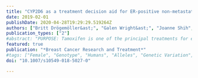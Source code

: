 ```yaml
---
title: "CYP2D6 as a treatment decision aid for ER-positive non-metastatic breast cancer patients: a systematic review with accompanying clinical practice guidelines"
date: 2019-02-01
publishDate: 2020-04-28T19:29:29.519264Z
authors: ["Britt Drögemöller&ast;", "Galen Wright&ast;", "Joanne Shih", "Jose Monzon", "Karen Gelmon", "Colin Ross", "Ursula Amstutz", "Bruce Carleton", "CPNDS Clinical Recommendations Group", "&ast;These authors contributed equally to the work"]
publication_types: ["2"]
#abstract: "PURPOSE: Tamoxifen is one of the principal treatments for estrogen receptor (ER)-positive breast cancer. Unfortunately, between 30 and 50% of patients receiving this hormonal therapy relapse. Since CYP2D6 genetic variants have been reported to play an important role in survival outcomes after treatment with tamoxifen, this study sought to summarize and critically appraise the available scientific evidence on this topic. METHODS: A systematic literature review was conducted to identify studies investigating associations between CYP2D6 genetic variation and survival outcomes after tamoxifen treatment. Critical appraisal of the retrieved scientific evidence was performed, and recommendations were developed for CYP2D6 genetic testing in the context of tamoxifen therapy. RESULTS: Although conflicting literature exists, the majority of the current evidence points toward CYP2D6 genetic variation affecting survival outcomes after tamoxifen treatment. Of note, review of the CYP2D6 genotyping assays used in each of the studies revealed the importance of comprehensive genotyping strategies to accurately predict CYP2D6 metabolizer phenotypes. CONCLUSIONS AND RECOMMENDATIONS: Critical appraisal of the literature provided evidence for the value of comprehensive CYP2D6 genotyping panels in guiding treatment decisions for non-metastatic ER-positive breast cancer patients. Based on this information, it is recommended that alternatives to standard tamoxifen treatments may be considered in CYP2D6 poor or intermediate metabolizers."
featured: true
publication: "*Breast Cancer Research and Treatment*"
#tags: ["Female", "Genotype", "Humans", "Alleles", "Genetic Variation", "Prognosis", "Pharmacogenetics", "Antineoplastic Agents", "Hormonal", "Biomarkers", "Tumor", "Breast Neoplasms", "Clinical Decision-Making", "Clinical practice guidelines", "Confounding Factors", "Epidemiologic", "CYP2D6", "Cytochrome P-450 CYP2D6", "Cytochrome P-450 CYP2D6 Inhibitors", "Disease Management", "Pharmacogenomics", "Practice Guidelines as Topic", "Receptors", "Estrogen", "Systematic review", "Tamoxifen"]
doi: "10.1007/s10549-018-5027-0"

---
```


